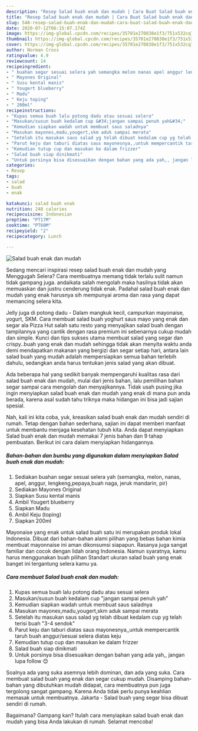```yaml
---
description: "Resep Salad buah enak dan mudah | Cara Buat Salad buah enak dan mudah Yang Enak Banget"
title: "Resep Salad buah enak dan mudah | Cara Buat Salad buah enak dan mudah Yang Enak Banget"
slug: 548-resep-salad-buah-enak-dan-mudah-cara-buat-salad-buah-enak-dan-mudah-yang-enak-banget
date: 2020-07-12T06:15:07.174Z
image: https://img-global.cpcdn.com/recipes/35701e270838e1f3/751x532cq70/salad-buah-enak-dan-mudah-foto-resep-utama.jpg
thumbnail: https://img-global.cpcdn.com/recipes/35701e270838e1f3/751x532cq70/salad-buah-enak-dan-mudah-foto-resep-utama.jpg
cover: https://img-global.cpcdn.com/recipes/35701e270838e1f3/751x532cq70/salad-buah-enak-dan-mudah-foto-resep-utama.jpg
author: Norman Cross
ratingvalue: 4.9
reviewcount: 14
recipeingredient:
- " buahan segar sesuai selera yah semangka melon nanas apel anggur lengkengpepayabuah naga jeruk mandarin pir"
- " Mayones Original"
- " Susu kental manis"
- " Yougert blueberry"
- " Madu"
- " Keju toping"
- " 200ml"
recipeinstructions:
- "Kupas semua buah lalu potong dadu atau sesuai selera"
- "Masukan/susun buah kedalam cup &#34;jangan sampai penuh yah&#34;"
- "Kemudian siapkan wadah untuk membuat saus saladnya"
- "Masukan mayones,madu,yougert,skm aduk sampai merata"
- "Setelah itu masukan saus salad yg telah dibuat kedalam cup yg telah terisi buah &#34;3-4 sendok&#34;"
- "Parut keju dan taburi diatas saus mayonesnya,,untuk mempercantik taruh buah anggur/sesuai selera diatas keju"
- "Kemudian tutup cup dan masukan ke dalam frizzer"
- "Salad buah siap dinikmati"
- "Untuk porsinya bisa disesuaikan dengan bahan yang ada yah,, jangan lupa follow 😊"
categories:
- Resep
tags:
- salad
- buah
- enak

katakunci: salad buah enak 
nutrition: 248 calories
recipecuisine: Indonesian
preptime: "PT17M"
cooktime: "PT60M"
recipeyield: "2"
recipecategory: Lunch

---
```



![Salad buah enak dan mudah](https://img-global.cpcdn.com/recipes/35701e270838e1f3/751x532cq70/salad-buah-enak-dan-mudah-foto-resep-utama.jpg)

Sedang mencari inspirasi resep salad buah enak dan mudah yang Menggugah Selera? Cara membuatnya memang tidak terlalu sulit namun tidak gampang juga. andaikata salah mengolah maka hasilnya tidak akan memuaskan dan justru cenderung tidak enak. Padahal salad buah enak dan mudah yang enak harusnya sih mempunyai aroma dan rasa yang dapat memancing selera kita.

Jelly juga di potong dadu - Dalam mangkuk kecil, campurkan mayonaise, yogurt, SKM. Cara membuat salad buah yoghurt saus mayo yang enak dan segar ala Pizza Hut salah satu resto yang menyajikan salad buah dengan tampilannya yang cantik dengan rasa premium ini sebenarnya cukup mudah dan simple. Kunci dan tips sukses utama membuat salad yang segar dan crispy..buah yang enak dan mudah sehingga tidak akan menyita waktu anda demi mendapatkan makanan yang bergizi dan segar setiap hari, antara lain salad buah yang mudah adalah mempersiapkan semua bahan terlebih dahulu, sedangkan anda harus tentukan jenis salad yang akan dibuat.

Ada beberapa hal yang sedikit banyak mempengaruhi kualitas rasa dari salad buah enak dan mudah, mulai dari jenis bahan, lalu pemilihan bahan segar sampai cara mengolah dan menyajikannya. Tidak usah pusing jika ingin menyiapkan salad buah enak dan mudah yang enak di mana pun anda berada, karena asal sudah tahu triknya maka hidangan ini bisa jadi sajian spesial.


Nah, kali ini kita coba, yuk, kreasikan salad buah enak dan mudah sendiri di rumah. Tetap dengan bahan sederhana, sajian ini dapat memberi manfaat untuk membantu menjaga kesehatan tubuh kita. Anda dapat menyiapkan Salad buah enak dan mudah memakai 7 jenis bahan dan 9 tahap pembuatan. Berikut ini cara dalam menyiapkan hidangannya.

<!--inarticleads1-->

##### Bahan-bahan dan bumbu yang digunakan dalam menyiapkan Salad buah enak dan mudah:

1. Sediakan  buahan segar sesuai selera yah (semangka, melon, nanas, apel, anggur, lengkeng,pepaya,buah naga, jeruk mandarin, pir)
1. Sediakan  Mayones Original
1. Siapkan  Susu kental manis
1. Ambil  Yougert blueberry
1. Siapkan  Madu
1. Ambil  Keju (toping)
1. Siapkan  200ml


Mayonaise yang enak untuk salad buah satu ini merupakan produk lokal Indonesia. Dibuat dari bahan-bahan alami pilihan yang bebas bahan kimia membuat mayonnaise ini aman dikonsumsi siapapun. Rasanya juga sangat familiar dan cocok dengan lidah orang Indonesia. Namun syaratnya, kamu harus menggunakan buah pilihan Standart ukuran salad buah yang enak banget ini tergantung selera kamu ya. 

<!--inarticleads2-->

##### Cara membuat Salad buah enak dan mudah:

1. Kupas semua buah lalu potong dadu atau sesuai selera
1. Masukan/susun buah kedalam cup &#34;jangan sampai penuh yah&#34;
1. Kemudian siapkan wadah untuk membuat saus saladnya
1. Masukan mayones,madu,yougert,skm aduk sampai merata
1. Setelah itu masukan saus salad yg telah dibuat kedalam cup yg telah terisi buah &#34;3-4 sendok&#34;
1. Parut keju dan taburi diatas saus mayonesnya,,untuk mempercantik taruh buah anggur/sesuai selera diatas keju
1. Kemudian tutup cup dan masukan ke dalam frizzer
1. Salad buah siap dinikmati
1. Untuk porsinya bisa disesuaikan dengan bahan yang ada yah,, jangan lupa follow 😊


Soalnya ada yang suka asemnya lebih dominan, dan ada yang suka. Cara membuat salad buah yang enak dan segar cukup mudah. Disamping bahan-bahan yang dibutuhkan mudah didapat, cara membuatnya pun juga tergolong sangat gampang. Karena Anda tidak perlu punya keahlian memasak untuk membuatnya. Jakarta - Salad buah yang segar bisa dibuat sendiri di rumah. 

Bagaimana? Gampang kan? Itulah cara menyiapkan salad buah enak dan mudah yang bisa Anda lakukan di rumah. Selamat mencoba!
